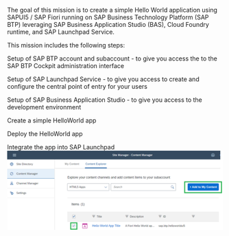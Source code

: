 
The goal of this mission is to create a simple Hello World application using SAPUI5 / SAP Fiori running on SAP Business Technology Platform (SAP BTP) leveraging SAP Business Application Studio (BAS), Cloud Foundry runtime, and SAP Launchpad Service.

This mission includes the following steps:

Setup of SAP BTP account and subaccount - to give you access the to the SAP BTP Cockpit administration interface

Setup of SAP Launchpad Service - to give you access to create and configure the central point of entry for your users

Setup of SAP Business Application Studio - to give you access to the development environment

Create a simple HelloWorld app

Deploy the HelloWorld app

Integrate the app into SAP Launchpad
![](/exercises/Add%20to%20content.png)
